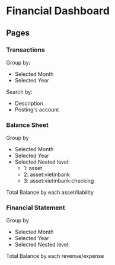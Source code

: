 # Financial Dashboard

## Pages

### Transactions

Group by:

- Selected Month
- Selected Year

Search by:

- Description
- Posting's account

### Balance Sheet

Group by

- Selected Month
- Selected Year
- Selected Nested level:
    - 1: asset
    - 2: asset:vietinbank
    - 3: asset:vietinbank:checking

Total Balance by each asset/liability


### Financial Statement

Group by

- Selected Month
- Selected Year
- Selected Nested level:

Total Balance by each revenue/expense

